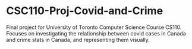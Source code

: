# CSC110-Proj-Covid-and-Crime
Final project for University of Toronto Computer Science Course CS110. Focuses on investigating the relationship between covid cases in Canada and crime stats in Canada, and representing them visually.
